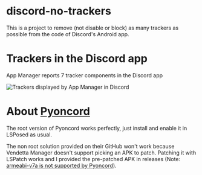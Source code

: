 # discord-no-trackers
This is a project to remove (not disable or block) as many trackers as possible from the code of Discord's Android app.

# Trackers in the Discord app
App Manager reports 7 tracker components in the Discord app

![Trackers displayed by App Manager in Discord](https://media.discordapp.net/attachments/1205307121474998284/1230303559967445054/Screenshot_20240418-014656_App_Manager.png?ex=662ce5ba&is=662b943a&hm=4ff9f9487311bbcb3fd0f44d9c72e31147fbacac1278db64d8008852124e075b&=&format=webp&quality=lossless&width=306&height=680)

# About [Pyoncord](https://github.com/pyoncord/Bunny)
The root version of Pyoncord works perfectly, just install and enable it in LSPosed as usual.

The non root solution provided on their GitHub won't work because Vendetta Manager doesn't support picking an APK to patch. Patching it with LSPatch works and I provided the pre-patched APK in releases (Note:[ armeabi-v7a is not supported by Pyoncord](https://github.com/pyoncord/Bunny/issues/17)).
